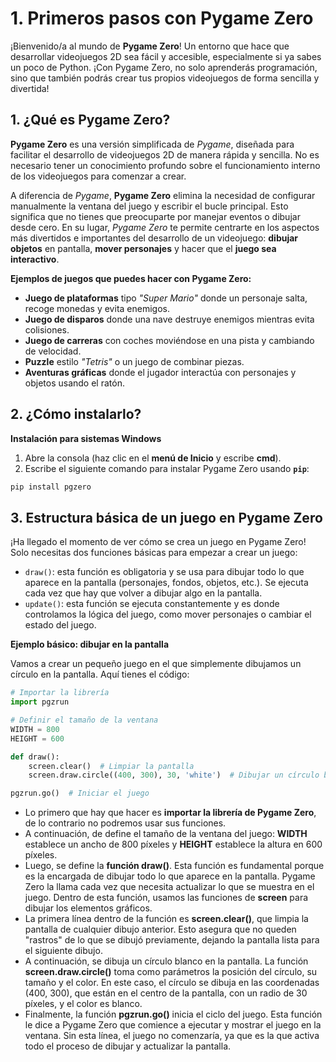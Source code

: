 # 1. Primeros pasos con Pygame Zero

¡Bienvenido/a al mundo de **Pygame Zero**! Un entorno que hace que desarrollar videojuegos 2D sea fácil y accesible, especialmente si ya sabes un poco de Python. ¡Con Pygame Zero, no solo aprenderás programación, sino que también podrás crear tus propios videojuegos de forma sencilla y divertida!

## 1. ¿Qué es Pygame Zero?

**Pygame Zero** es una versión simplificada de *Pygame*, diseñada para facilitar el desarrollo de videojuegos 2D de manera rápida y sencilla. No es necesario tener un conocimiento profundo sobre el funcionamiento interno de los videojuegos para comenzar a crear.

A diferencia de *Pygame*, **Pygame Zero** elimina la necesidad de configurar manualmente la ventana del juego y escribir el bucle principal. Esto significa que no tienes que preocuparte por manejar eventos o dibujar desde cero. En su lugar, *Pygame Zero* te permite centrarte en los aspectos más divertidos e importantes del desarrollo de un videojuego: **dibujar objetos** en pantalla, **mover personajes** y hacer que el **juego sea interactivo**.

**Ejemplos de juegos que puedes hacer con Pygame Zero:**
* **Juego de plataformas** tipo *"Super Mario"* donde un personaje salta, recoge monedas y evita enemigos.
* **Juego de disparos** donde una nave destruye enemigos mientras evita colisiones.
* **Juego de carreras** con coches moviéndose en una pista y cambiando de velocidad.
* **Puzzle** estilo *"Tetris"* o un juego de combinar piezas.
* **Aventuras gráficas** donde el jugador interactúa con personajes y objetos usando el ratón.

## 2. ¿Cómo instalarlo?

**Instalación para sistemas Windows**

1. Abre la consola (haz clic en el **menú de Inicio** y escribe **cmd**).
2. Escribe el siguiente comando para instalar Pygame Zero usando **`pip`**: 

```py
pip install pgzero
```

## 3. Estructura básica de un juego en Pygame Zero

¡Ha llegado el momento de ver cómo se crea un juego en Pygame Zero! Solo necesitas dos funciones básicas para empezar a crear un juego:

* `draw()`: esta función es obligatoria y se usa para dibujar todo lo que aparece en la pantalla (personajes, fondos, objetos, etc.). Se ejecuta cada vez que hay que volver a dibujar algo en la pantalla.
* `update()`: esta función se ejecuta constantemente y es donde controlamos la lógica del juego, como mover personajes o cambiar el estado del juego.

**Ejemplo básico: dibujar en la pantalla**

Vamos a crear un pequeño juego en el que simplemente dibujamos un círculo en la pantalla. Aquí tienes el código:

```py
# Importar la librería
import pgzrun

# Definir el tamaño de la ventana
WIDTH = 800
HEIGHT = 600

def draw():
    screen.clear()  # Limpiar la pantalla
    screen.draw.circle((400, 300), 30, 'white')  # Dibujar un círculo blanco

pgzrun.go()  # Iniciar el juego
```

* Lo primero que hay que hacer es **importar la librería de Pygame Zero**, de lo contrario no podremos usar sus funciones. 
* A continuación, de define el tamaño de la ventana del juego: **WIDTH** establece un ancho de 800 píxeles y **HEIGHT** establece la altura en 600 píxeles.
* Luego, se define la **función draw()**. Esta función es fundamental porque es la encargada de dibujar todo lo que aparece en la pantalla. Pygame Zero la llama cada vez que necesita actualizar lo que se muestra en el juego. Dentro de esta función, usamos las funciones de **screen** para dibujar los elementos gráficos.
* La primera línea dentro de la función es **screen.clear()**, que limpia la pantalla de cualquier dibujo anterior. Esto asegura que no queden "rastros" de lo que se dibujó previamente, dejando la pantalla lista para el siguiente dibujo.
* A continuación, se dibuja un círculo blanco en la pantalla. La función **screen.draw.circle()** toma como parámetros la posición del círculo, su tamaño y el color. En este caso, el círculo se dibuja en las coordenadas (400, 300), que están en el centro de la pantalla, con un radio de 30 píxeles, y el color es blanco.
* Finalmente, la función **pgzrun.go()** inicia el ciclo del juego. Esta función le dice a Pygame Zero que comience a ejecutar y mostrar el juego en la ventana. Sin esta línea, el juego no comenzaría, ya que es la que activa todo el proceso de dibujar y actualizar la pantalla.



